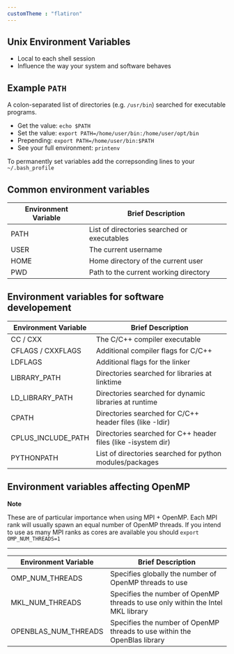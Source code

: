 ```yaml
---
customTheme : "flatiron"
---
```


## Unix Environment Variables

* Local to each shell session
* Influence the way your system and software behaves


## Example `PATH`

A colon-separated list of directories (e.g. `/usr/bin`) searched for executable programs.

* Get the value: `echo $PATH`
* Set the value: `export PATH=/home/user/bin:/home/user/opt/bin`
* Prepending: `export PATH=/home/user/bin:$PATH`
* See your full environment: `printenv`

To permanently set variables add the correpsonding lines to your `~/.bash_profile`


## Common environment variables

| Environment Variable | Brief Description                           |
| -------------------- | ------------------------------------------- |
| PATH                 | List of directories searched or executables |
| USER                 | The current username                        |
| HOME                 | Home directory of the current user          |
| PWD                  | Path to the current working directory       |


## Environment variables for software developement

| Environment Variable  | Brief Description                     |
| --------------------- | ------------------------------------- |
| CC / CXX              | The C/C++ compiler executable         |
| CFLAGS / CXXFLAGS     | Additional compiler flags for C/C++   |
| LDFLAGS               | Additional flags for the linker       |
| LIBRARY_PATH          | Directories searched for libraries at linktime |
| LD_LIBRARY_PATH       | Directories searched for dynamic libraries at runtime |
| CPATH                 | Directories searched for C/C++ header files (like -Idir) |
| CPLUS_INCLUDE_PATH    | Directories searched for C++ header files (like -isystem dir) |
| PYTHONPATH            | List of directories searched for python modules/packages |


## Environment variables affecting OpenMP

**Note**

These are of particular importance when using MPI + OpenMP.
Each MPI rank will usually spawn an equal number of OpenMP threads.
If you intend to use as many MPI ranks as cores are available you should `export OMP_NUM_THREADS=1`

---

| Environment Variable  | Brief Description                 |
| --------------------- | --------------------------------- |
| OMP_NUM_THREADS	    | Specifies globally the number of OpenMP threads to use |
| MKL_NUM_THREADS	    | Specifies the number of OpenMP threads to use only within the Intel MKL library |
| OPENBLAS_NUM_THREADS	| Specifies the number of OpenMP threads to use within the OpenBlas library |
            